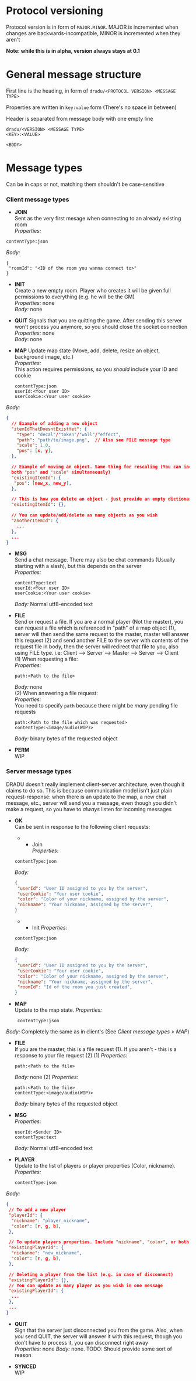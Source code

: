 
# Protocol versioning

Protocol version is in form of `MAJOR.MINOR`. MAJOR is incremented when changes
are backwards-incompatible, MINOR is incremented when they aren't

**Note: while this is in alpha, version always stays at 0.1**


# General message structure

First line is the heading, in form of `dradu/<PROTOCOL VERSION> <MESSAGE TYPE>`

Properties are written in `key:value` form (There's no space in between)

Header is separated from message body with one empty line

```
dradu/<VERSION> <MESSAGE TYPE>
<KEY>:<VALUE>

<BODY>
```


# Message types

Can be in caps or not, matching them shouldn't be case-sensitive

### Client message types
 - **JOIN**  
  Sent as the very first mesage when connecting to an already existing room  
 *Properties:*
  ```
  contentType:json
  ```
 *Body:*
  ```
  {
   "roomId": "<ID of the room you wanna connect to>"
  }
  ```

 - **INIT**  
  Create a new empty room. Player who creates it will be given full permissions
  to everything (e.g. he will be the GM)  
  *Properties:* none  
  *Body:* none

 - **QUIT**
  Signals that you are quitting the game. After sending this server won't
  process you anymore, so you should close the socket connection  
  *Properties:* none  
  *Body*: none

 - **MAP**
  Update map state (Move, add, delete, resize an object, background image, etc.)  
  *Properties:*  
   This action requires permissions, so you *should* include your ID and cookie
   ```
   contentType:json
   userId:<Your user ID>
   userCookie:<Your user cookie>
   ```
  *Body:*
   ```json
   {
     // Example of adding a new object
     "itemIdThatDoesntExistYet": {
       "type": "decal"/"token"/"wall"/"effect",
       "path": "path/to/image.png",  // Also see FILE message type
       "scale": 1.0,
       "pos": [x, y],
     },

     // Example of moving an object. Same thing for rescaling (You can include
     both "pos" and "scale" simultaneously)
     "existingItemId": {
      "pos": [new_x, new_y],
     },

     // This is how you delete an object - just provide an empty dictionary
     "existingItemId": {},

     // You can update/add/delete as many objects as you wish
     "anotherItemId": {
       ...
     },
     ...
   }
   ```

 - **MSG**  
  Send a chat message. There may also be chat commands (Usually starting with
  a slash), but this depends on the server  
  *Properties:*  
   ```
   contentType:text
   userId:<Your user ID>
   userCookie:<Your user cookie>
   ```  
   *Body:*
    Normal utf8-encoded text

 - **FILE**  
  Send or request a file. If you are a normal player (Not the master), you can
  request a file which is referenced in "path" of a map object (1), server will
  then send the same request to the master, master will answer this request (2)
  and send another FILE to the server with contents of the request file in body,
  then the server will redirect that file to you, also using FILE type. i.e:
   Client --> Server --> Master --> Server --> Client  
  (1) When requesting a file:  
   *Properties:*  
   ```
   path:<Path to the file>
   ```  
   *Body:*
    none  
  (2) When answering a file request:  
   *Properties:*  
   You need to specify `path` because there might be *many* pending file requests
   ```
   path:<Path to the file which was requested>
   contentType:<image/audio(WIP)>
   ```  
   *Body:*
    binary bytes of the requested object

 - **PERM**  
  WIP
   

### Server message types

DRADU doesn't really implement client-server architecture, even though it claims
to do so. This is because communication model isn't just plain request-response:
when there is an update to the map, a new chat message, etc., server will send
you a message, even though you didn't make a request, so you have to *always*
listen for incoming messages

 - **OK**  
  Can be sent in response to the following client requests:
   - - Join  
    *Properties:*  
    ```
    contentType:json
    ```  
    *Body:*  
     ```json
     {
      "userId": "User ID assigned to you by the server",
      "userCookie": "Your user cookie",
      "color": "Color of your nickname, assigned by the server",
      "nickname": "Your nickname, assigned by the server",
     }
     ```
   - - Init
    *Properties:*
    ```
    contentType:json
    ```
    *Body:*
     ```json
     {
      "userId": "User ID assigned to you by the server",
      "userCookie": "Your user cookie",
      "color": "Color of your nickname, assigned by the server",
      "nickname": "Your nickname, assigned by the server",
      "roomId": "Id of the room you just created",
     }
     ```

 - **MAP**  
  Update to the map state.
  *Properties:*
   ```
    contentType:json
   ```
  *Body:* Completely the same as in client's (See *Client message types > MAP*)

 - **FILE**  
  If you are the master, this is a file request (1). If you aren't - this is
  a response to your file request (2)
  (1)
   *Properties:*
   ```
   path:<Path to the file>
   ```
   *Body:* none
  (2)
   *Properties:*
   ```
   path:<Path to the file>
   contentType:<image/audio(WIP)>
   ```
   *Body:* 
    binary bytes of the requested object

 - **MSG**  
  *Properties*:  
   ```
   userId:<Sender ID>
   contentType:text
   ```  
   *Body:* Normal utf8-encoded text

 - **PLAYER**  
  Update to the list of players or player properties (Color, nickname).
  *Properties:*
   ```
   contentType:json
   ```
  *Body:*
   ```json
   {
    // To add a new player
    "playerId": {
     "nickname": "player_nickname",
     "color": [r, g, b],
    },

    // To update players properties. Include "nickname", "color", or both
    "existingPlayerId": {
     "nickanme": "new_nickname",
     "color": [r, g, b],
    },

    // Deleting a player from the list (e.g. in case of disconnect)
    "existingPlayerId": {},
    // You can update as many player as you wish in one message
    "existingPlayerId": {
     ...
    },
    ...
   }
   ```

 - **QUIT**  
  Sign that the server just disconnected you from the game. Also, when *you*
  send QUIT, the server will answer it with this request, though you don't have
  to process it, you can disconnect right away  
  *Properties:* none
  *Body:* none. TODO: Should provide some sort of reason

 - **SYNCED**  
  WIP

